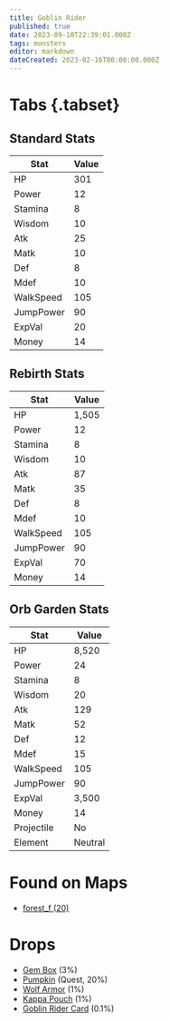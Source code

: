 ```yaml
---
title: Goblin Rider
published: true
date: 2023-09-10T22:39:01.000Z
tags: monsters
editor: markdown
dateCreated: 2023-02-16T00:00:00.000Z
---
```


# Tabs {.tabset}

## Standard Stats

|Stat|Value|
|-|-|
|HP|301|
|Power|12|
|Stamina|8|
|Wisdom|10|
|Atk|25|
|Matk|10|
|Def|8|
|Mdef|10|
|WalkSpeed|105|
|JumpPower|90|
|ExpVal|20|
|Money|14|
## Rebirth Stats

|Stat|Value|
|-|-|
|HP|1,505|
|Power|12|
|Stamina|8|
|Wisdom|10|
|Atk|87|
|Matk|35|
|Def|8|
|Mdef|10|
|WalkSpeed|105|
|JumpPower|90|
|ExpVal|70|
|Money|14|
## Orb Garden Stats

|Stat|Value|
|-|-|
|HP|8,520|
|Power|24|
|Stamina|8|
|Wisdom|20|
|Atk|129|
|Matk|52|
|Def|12|
|Mdef|15|
|WalkSpeed|105|
|JumpPower|90|
|ExpVal|3,500|
|Money|14|
|Projectile|No|
|Element|Neutral|

# Found on Maps
 * [forest_f (20)](/maps/forest_f)

# Drops
 * [Gem Box](/items/gem-box) (3%)
 * [Pumpkin](/items/pumpkin) (Quest, 20%)
 * [Wolf Armor](/items/wolf-armor) (1%)
 * [Kappa Pouch](/items/kappa-pouch) (1%)
 * [Goblin Rider Card](/items/goblin-rider-card) (0.1%)
